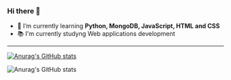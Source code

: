 ### Hi there 👋

- 🌱 I’m currently learning **Python, MongoDB, JavaScript, HTML and CSS**
- 📚 I'm currently studyng Web applications development

---

[![Anurag's GitHub stats](https://github-readme-stats.vercel.app/api?username=isaacpalou)](https://github.com/anuraghazra/github-readme-stats)

![Anurag's GitHub stats](https://github-readme-stats.vercel.app/api?username=isaacpalou&show_icons=true&theme=radical)
